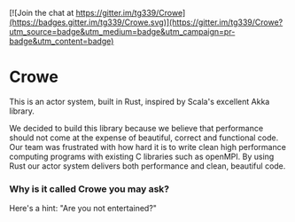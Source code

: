 [![Join the chat at https://gitter.im/tg339/Crowe](https://badges.gitter.im/tg339/Crowe.svg)](https://gitter.im/tg339/Crowe?utm_source=badge&utm_medium=badge&utm_campaign=pr-badge&utm_content=badge)

# Crowe

This is an actor system, built in Rust, inspired by Scala's excellent Akka library.

We decided to build this library because we believe that performance should not come at the expense of beautiful, correct and functional code. Our team was frustrated with how hard it is to write clean high performance computing programs with existing C libraries such as openMPI. By using Rust our actor system delivers both performance and clean, beautiful code.

### Why is it called Crowe you may ask?

Here's a hint: "Are you not entertained?"
